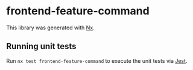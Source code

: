 # frontend-feature-command

This library was generated with [Nx](https://nx.dev).

## Running unit tests

Run `nx test frontend-feature-command` to execute the unit tests via [Jest](https://jestjs.io).

